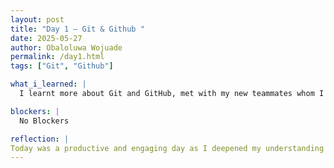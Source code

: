 ```yaml
---
layout: post
title: "Day 1 – Git & Github "
date: 2025-05-27
author: Obaloluwa Wojuade
permalink: /day1.html
tags: ["Git", "Github"]

what_i_learned: |
  I learnt more about Git and GitHub, met with my new teammates whom I would be working on the project, and got to know each other and played a little game between ourselves to figure out our strengths and how we could contribute to the project, learnt more about Git and Github, took a placement test and played a fun game with the rest of the participants of the CEAMLS program afterwards.

blockers: |
  No Blockers

reflection: |
Today was a productive and engaging day as I deepened my understanding of Git and GitHub, which are essential tools for collaboration. I met my new teammates, and we spent time getting to know each other through a fun game that helped us identify our strengths and how we can contribute to the project. We also participated in a placement test and wrapped up the day with a fun group activity alongside other CEAMLS participants. Overall, it was a great start that built both skills and team connection. 
---
```

